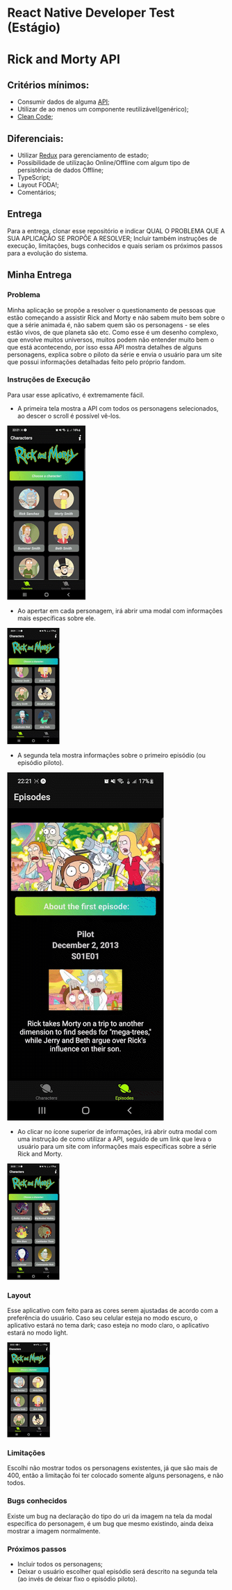 # React Native Developer Test (Estágio)
# Rick and Morty API

## Critérios mínimos:

- Consumir dados de alguma [API](https://github.com/Ploomes/JrReactNativeSkillTest/blob/master/README.md#sugestões-de-apis);
- Utilizar de ao menos um componente reutilizável(genérico);
- [Clean Code](https://becode.com.br/clean-code/);

## Diferenciais:

- Utilizar [Redux](https://redux.js.org/basics/usage-with-react/) para gerenciamento de estado;
- Possibilidade de utilização Online/Offline com algum tipo de persistência de dados Offline;
- TypeScript;
- Layout FODA!;
- Comentários;

## Entrega

Para a entrega, clonar esse repositório e indicar QUAL O PROBLEMA QUE A SUA APLICAÇÃO SE PROPÕE A RESOLVER;
Incluir também instruções de execução, limitações, bugs conhecidos e quais seriam os próximos passos para a evolução do sistema.

## Minha Entrega

### Problema

Minha aplicação se propõe a resolver o questionamento de pessoas que estão começando a assistir Rick and Morty e não sabem muito bem sobre o que a série animada é, não sabem quem são os personagens - se eles estão vivos, de que planeta são etc.
Como esse é um desenho complexo, que envolve muitos universos, muitos podem não entender muito bem o que está acontecendo, por isso essa API mostra detalhes de alguns personagens, explica sobre o piloto da série e envia o usuário para um site que possui informações detalhadas feito pelo próprio fandom.

### Instruções de Execução

Para usar esse aplicativo, é extremamente fácil.

- A primeira tela mostra a API com todos os personagens selecionados, ao descer o scroll é possível vê-los.

![](https://github.com/alicialopes/RickAndMortyAPI/blob/main/assets/gifs/gif1.gif)

- Ao apertar em cada personagem, irá abrir uma modal com informações mais específicas sobre ele.

![](https://github.com/alicialopes/RickAndMortyAPI/blob/main/assets/gifs/gif2.gif)

- A segunda tela mostra informações sobre o primeiro episódio (ou episódio piloto).

![](https://github.com/alicialopes/RickAndMortyAPI/blob/main/assets/gifs/gif3.gif)

- Ao clicar no ícone superior de informações, irá abrir outra modal com uma instrução de como utilizar a API, seguido de um link que leva o usuário para um site com informações mais específicas sobre a série Rick and Morty.

![](https://github.com/alicialopes/RickAndMortyAPI/blob/main/assets/gifs/gif4.gif)

### Layout

Esse aplicativo com feito para as cores serem ajustadas de acordo com a preferência do usuário. Caso seu celular esteja no modo escuro, o aplicativo estará no tema dark; caso esteja no modo claro, o aplicativo estará no modo light.

![](https://github.com/alicialopes/RickAndMortyAPI/blob/main/assets/gifs/gif5.gif)

### Limitações

Escolhi não mostrar todos os personagens existentes, já que são mais de 400, então a limitação foi ter colocado somente alguns personagens, e não todos.

### Bugs conhecidos

Existe um bug na declaração do tipo do uri da imagem na tela da modal específica do personagem, é um bug que mesmo existindo, ainda deixa mostrar a imagem normalmente.

### Próximos passos

- Incluir todos os personagens;
- Deixar o usuário escolher qual episódio será descrito na segunda tela (ao invés de deixar fixo o episódio piloto).



